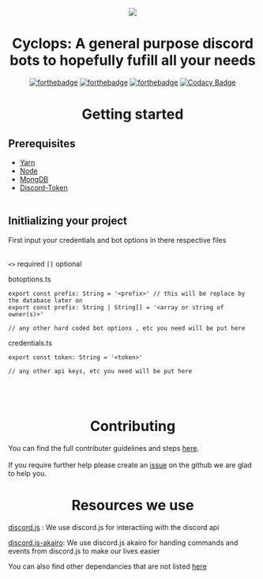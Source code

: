 <p align="center"><img src="https://i.imgur.com/FiLr3O3.png"></p>
<h1 align="center">Cyclops: A general purpose discord bots to hopefully fufill all your needs</h1>
<div align="center">

[![forthebadge](https://forthebadge.com/images/badges/made-with-typescript.svg)](https://forthebadge.com)
[![forthebadge](https://forthebadge.com/images/badges/built-by-developers.svg)](https://forthebadge.com)
[![forthebadge](https://forthebadge.com/images/badges/uses-badges.svg)](https://forthebadge.com)
[![Codacy Badge](https://img.shields.io/codacy/grade/93dbe215b3dc462495511975bfc7fafb?style=for-the-badge)](https://www.codacy.com/gh/CyclopsBot/bot/dashboard?utm_source=github.com&amp;utm_medium=referral&amp;utm_content=CyclopsBot/bot&amp;utm_campaign=Badge_Grade)
</div>

<h1 align="center"style="font-weight: bold">Getting started</h1>

<h2 style="font-weight: bold">Prerequisites</h2>

- [Yarn](https://classic.yarnpkg.com/en/)
- [Node](https://nodejs.org/en/)
- [MongDB](https://docs.mongodb.com/manual/administration/install-community/)
- [Discord-Token](https://discord.com/developers/docs/intro)
<br></br>

<h2 style="font-weight: bold">Initlializing your project</h2>
First input your credentials and bot options in there respective files
<br></br>

`<>` required `[]` optional

botoptions.ts
```
export const prefix: String = '<prefix>' // this will be replace by the database later on
export const prefix: String | String[] = '<array or string of owner(s)>'

// any other hard coded bot options , etc you need will be put here
```
credentials.ts
```
export const token: String = '<token>'

// any other api keys, etc you need will be put here
```
<br></br>


<h1 align="center"style="font-weight: bold">Contributing</h1>

You can find the full contributer guidelines and steps [here](https://github.com/CyclopsBot/bot/blob/master/CONTRIBUTING.md).
<br> </br>
If you require further help please create an [issue](https://github.com/CyclopsBot/bot/issues) on the github we are glad to help you.

<h1 align="center"style="font-weight: bold">Resources we use</h1>

[discord.js](https://discord.js.org/#/) : We use discord.js for interactiing with the discord api

[discord.js-akairo](https://discord-akairo.github.io/#/): We use discord.js akairo for handing commands and events from discord.js to make our lives easier

You can also find other dependancies that are not listed [here](https://github.com/CyclopsBot/bot/blob/master/package.json)

